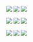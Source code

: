 <p align="center">
<img src="https://github.com/user-attachments/assets/cc87f649-9b00-4a23-be11-16631c414fe9">
<img src="https://github.com/user-attachments/assets/43d94d2d-1295-4d9e-bae6-0726f7124ab1">
<img src="https://github.com/user-attachments/assets/3faa3a57-c98d-4993-8b5a-5b09f6931827">
</p>

<p align="center">
<img src="https://github.com/user-attachments/assets/3947814d-cf01-4793-9121-f3280a9afe00">
<img src="https://github.com/user-attachments/assets/03026407-827a-4bdc-9b3f-eae72cda842d">
<img src="https://github.com/user-attachments/assets/79510f3c-ce26-41f7-930c-694c2b6de668">
</p>

<p align="center">
<img src="https://github.com/user-attachments/assets/e3c5b1da-a7b1-4f52-9934-36cc6742b3ca">
<img src="https://github.com/user-attachments/assets/4e739681-9c2c-40d3-b0a2-274d20660155">
<img src="https://github.com/user-attachments/assets/7ed5baee-d774-4887-8404-72ad6be329f6">
</p>
